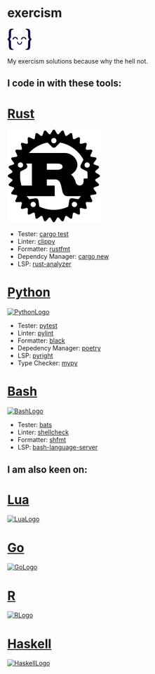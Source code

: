 # exercism
![exercismLogo](exercism-logo.svg)

My exercism solutions because why the hell not.

## I code in with these tools:

# [Rust](https://exercism.org/tracks/rust)
[![RustLogo](https://raw.githubusercontent.com/rust-lang/rust-artwork/master/logo/rust-logo-blk.svg)](https://exercism.org/tracks/rust)
- Tester: [cargo test](https://github.com/rust-lang/cargo)
- Linter: [clippy](https://github.com/rust-lang/rust-clippy)
- Formatter: [rustfmt](https://github.com/rust-lang/rustfmt)
- Dependcy Manager: [cargo new](https://github.com/rust-lang/cargo)
- LSP: [rust-analyzer](https://github.com/rust-lang/rust-analyzer)

# [Python](https://exercism.org/tracks/python)
[![PythonLogo](https://s3.dualstack.us-east-2.amazonaws.com/pythondotorg-assets/media/files/python-logo-only.svg)](https://exercism.org/tracks/python)
- Tester: [pytest](https://github.com/pytest-dev/pytest)
- Linter: [pylint](https://github.com/PyCQA/pylint)
- Formatter: [black](https://github.com/psf/black)
- Depedency Manager: [poetry](https://github.com/python-poetry/poetry)
- LSP: [pyright](https://github.com/microsoft/pyright)
- Type Checker: [mypy](https://github.com/python/mypy)

# [Bash](https://exercism.org/tracks/bash)
[![BashLogo](https://bashlogo.com/img/logo/svg/full_colored_light.svg)](https://exercism.org/tracks/bash)
- Tester: [bats](https://github.com/sstephenson/bats)
- Linter: [shellcheck](https://github.com/koalaman/shellcheck)
- Formatter: [shfmt](https://github.com/mvdan/sh)
- LSP: [bash-language-server](https://github.com/bash-lsp/bash-language-server)

## I am also keen on:

# [Lua](https://exercism.org/tracks/lua)
[![LuaLogo](https://github.com/abrahamcalf/programming-languages-logos/raw/master/src/lua/lua.svg)](https://exercism.org/tracks/lua)

# [Go](https://exercism.org/tracks/go)
[![GoLogo](https://go.dev/blog/go-brand/Go-Logo/SVG/Go-Logo_Blue.svg)](https://exercism.org/tracks/go)

# [R](https://exercism.org/tracks/r)
[![RLogo](https://www.r-project.org/logo/Rlogo.svg)](https://exercism.org/tracks/r)

# [Haskell](https://exercism.org/tracks/haskell)
[![HaskellLogo](https://raw.githubusercontent.com/abrahamcalf/programming-languages-logos/master/src/haskell/haskell.svg)](https://exercism.org/tracks/haskell)
